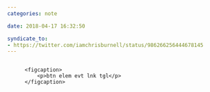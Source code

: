 ```yaml
---
categories: note

date: 2018-04-17 16:32:50

syndicate_to:
- https://twitter.com/iamchrisburnell/status/986266256444678145
---
```


<figure>
    <a href="/static/why-waste-time.gif">
        <img src="/static/why-waste-time.gif" alt="">
    </a>

    <figcaption>
        <p>btn elem evt lnk tgl</p>
    </figcaption>
</figure>
